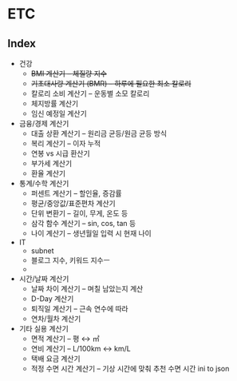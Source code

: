 # ETC
## Index
- 건강
  - ~~BMI 계산기 – 체질량 지수~~
  - ~~기초대사량 계산기 (BMR) – 하루에 필요한 최소 칼로리~~ 
  - 칼로리 소비 계산기 – 운동별 소모 칼로리 
  - 체지방률 계산기 
  - 임신 예정일 계산기
- 금융/경제 계산기 
  - 대출 상환 계산기 – 원리금 균등/원금 균등 방식 
  - 복리 계산기 – 이자 누적 
  - 연봉 vs 시급 환산기 
  - 부가세 계산기 
  - 환율 계산기
- 통계/수학 계산기
  - 퍼센트 계산기 – 할인율, 증감률 
  - 평균/중앙값/표준편차 계산기 
  - 단위 변환기 – 길이, 무게, 온도 등 
  - 삼각 함수 계산기 – sin, cos, tan 등 
  - 나이 계산기 – 생년월일 입력 시 현재 나이
- IT
  - subnet
  - 블로그 지수, 키워드 지수ㅡ 
  - 
- 시간/날짜 계산기 
  - 날짜 차이 계산기 – 며칠 남았는지 계산 
  - D-Day 계산기 
  - 퇴직일 계산기 – 근속 연수에 따라 
  - 연차/월차 계산기
- 기타 실용 계산기 
  - 면적 계산기 – 평 ↔ ㎡ 
  - 연비 계산기 – L/100km ↔ km/L 
  - 택배 요금 계산기 
  - 적정 수면 시간 계산기 – 기상 시간에 맞춰 추천 수면 시간
ini to json